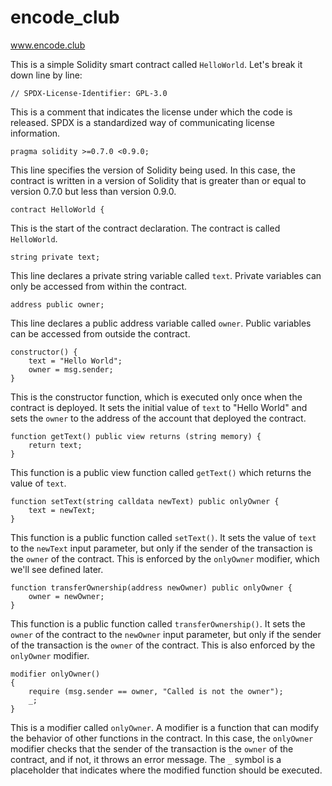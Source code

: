 # encode_club

www.encode.club

This is a simple Solidity smart contract called `HelloWorld`. Let's break it down line by line:

```
// SPDX-License-Identifier: GPL-3.0
```

This is a comment that indicates the license under which the code is released. SPDX is a standardized way of communicating license information.

```
pragma solidity >=0.7.0 <0.9.0;
```

This line specifies the version of Solidity being used. In this case, the contract is written in a version of Solidity that is greater than or equal to version 0.7.0 but less than version 0.9.0.

```
contract HelloWorld {
```

This is the start of the contract declaration. The contract is called `HelloWorld`.

```
string private text;
```

This line declares a private string variable called `text`. Private variables can only be accessed from within the contract.

```
address public owner;
```

This line declares a public address variable called `owner`. Public variables can be accessed from outside the contract.

```
constructor() {
    text = "Hello World";
    owner = msg.sender;
}
```

This is the constructor function, which is executed only once when the contract is deployed. It sets the initial value of `text` to "Hello World" and sets the `owner` to the address of the account that deployed the contract.

```
function getText() public view returns (string memory) {
    return text;
}
```

This function is a public view function called `getText()` which returns the value of `text`.

```
function setText(string calldata newText) public onlyOwner {
    text = newText;
}
```

This function is a public function called `setText()`. It sets the value of `text` to the `newText` input parameter, but only if the sender of the transaction is the `owner` of the contract. This is enforced by the `onlyOwner` modifier, which we'll see defined later.

```
function transferOwnership(address newOwner) public onlyOwner {
    owner = newOwner;
}
```

This function is a public function called `transferOwnership()`. It sets the `owner` of the contract to the `newOwner` input parameter, but only if the sender of the transaction is the `owner` of the contract. This is also enforced by the `onlyOwner` modifier.

```
modifier onlyOwner()
{
    require (msg.sender == owner, "Called is not the owner");
    _;
}
```

This is a modifier called `onlyOwner`. A modifier is a function that can modify the behavior of other functions in the contract. In this case, the `onlyOwner` modifier checks that the sender of the transaction is the `owner` of the contract, and if not, it throws an error message. The `_` symbol is a placeholder that indicates where the modified function should be executed.
